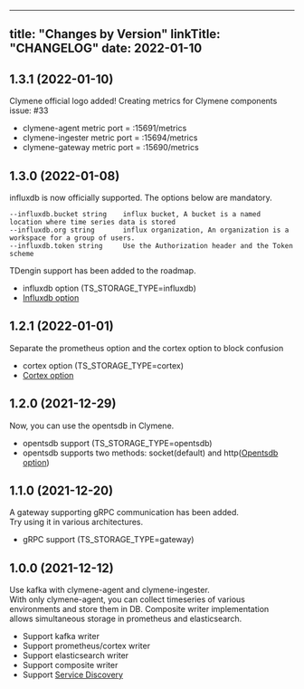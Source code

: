 
---
title: "Changes by Version"
linkTitle: "CHANGELOG"
date: 2022-01-10
---

1.3.1 (2022-01-10)
-----------------
Clymene official logo added!
Creating metrics for Clymene components issue: #33
- clymene-agent metric port = :15691/metrics
- clymene-ingester metric port = :15694/metrics
- clymene-gateway metric port = :15690/metrics

1.3.0 (2022-01-08)
-----------------
influxdb is now officially supported. The options below are mandatory.
```
--influxdb.bucket string    influx bucket, A bucket is a named location where time series data is stored
--influxdb.org string       influx organization, An organization is a workspace for a group of users.
--influxdb.token string     Use the Authorization header and the Token scheme
```
TDengin support has been added to the roadmap.

- influxdb option (TS_STORAGE_TYPE=influxdb)
- [Influxdb option](https://github.com/Clymene-project/Clymene/blob/master/docs/clymene-agent/influxdb/influxdb-options.md)

1.2.1 (2022-01-01)
-----------------
Separate the prometheus option and the cortex option to block confusion

- cortex option (TS_STORAGE_TYPE=cortex)
- [Cortex option](https://github.com/Clymene-project/Clymene/blob/master/docs/clymene-agent/cortex/cortex-option.md)

1.2.0 (2021-12-29)
-----------------
Now, you can use the opentsdb in Clymene.

- opentsdb support (TS_STORAGE_TYPE=opentsdb)
- opentsdb supports two methods: socket(default) and
  http([Opentsdb option](https://github.com/Clymene-project/Clymene/blob/master/docs/clymene-agent/opentsdb/opentsdb-option.md))

1.1.0 (2021-12-20)
-----------------
A gateway supporting gRPC communication has been added.  
Try using it in various architectures.

- gRPC support (TS_STORAGE_TYPE=gateway)

1.0.0 (2021-12-12)
------------------
Use kafka with clymene-agent and clymene-ingester.  
With only clymene-agent, you can collect timeseries of various environments and store them in DB. Composite writer
implementation allows simultaneous storage in prometheus and elasticsearch.

- Support kafka writer
- Support prometheus/cortex writer
- Support elasticsearch writer
- Support composite writer
- Support [Service Discovery](https://prometheus.io/docs/prometheus/latest/configuration/configuration/)
